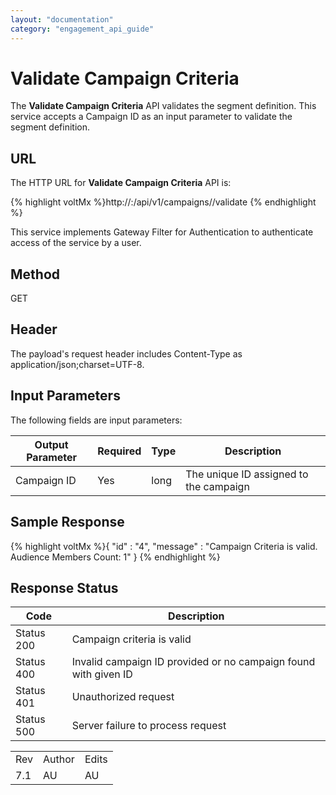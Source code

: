 ```yaml
---
layout: "documentation"
category: "engagement_api_guide"
---
```

                            


Validate Campaign Criteria
==========================

The **Validate Campaign Criteria** API validates the segment definition. This service accepts a Campaign ID as an input parameter to validate the segment definition.

URL
---

The HTTP URL for **Validate Campaign Criteria** API is:

{% highlight voltMx %}http://<host>:<port>/api/v1/campaigns/<id>/validate
{% endhighlight %}

This service implements Gateway Filter for Authentication to authenticate access of the service by a user.

Method
------

GET

Header
------

The payload's request header includes Content-Type as application/json;charset=UTF-8.

Input Parameters
----------------

The following fields are input parameters:

  
| Output Parameter | Required | Type | Description |
| --- | --- | --- | --- |
| Campaign ID | Yes | long | The unique ID assigned to the campaign |

Sample Response
---------------

{% highlight voltMx %}{
  "id" : "4",
  "message" : "Campaign Criteria is valid. Audience Members Count: 1"
}
{% endhighlight %}

Response Status
---------------

  
| Code | Description |
| --- | --- |
| Status 200 | Campaign criteria is valid |
| Status 400 | Invalid campaign ID provided or no campaign found with given ID |
| Status 401 | Unauthorized request |
| Status 500 | Server failure to process request |

<table class="TableStyle-RevisionTable" cellspacing="0" style="margin-left: 0;margin-right: auto;mc-table-style: url('../Resources/TableStyles/RevisionTable.css');" data-mc-conditions="Default.HTML"><colgroup><col class="TableStyle-RevisionTable-Column-Column1"> <col class="TableStyle-RevisionTable-Column-Column1"> <col class="TableStyle-RevisionTable-Column-Column1"></colgroup><tbody><tr class="TableStyle-RevisionTable-Body-Body1"><td class="TableStyle-RevisionTable-BodyE-Column1-Body1">Rev</td><td class="TableStyle-RevisionTable-BodyE-Column1-Body1">Author</td><td class="TableStyle-RevisionTable-BodyD-Column1-Body1">Edits</td></tr><tr class="TableStyle-RevisionTable-Body-Body1"><td class="TableStyle-RevisionTable-BodyB-Column1-Body1">7.1</td><td class="TableStyle-RevisionTable-BodyB-Column1-Body1">AU</td><td class="TableStyle-RevisionTable-BodyA-Column1-Body1">AU</td></tr></tbody></table>
